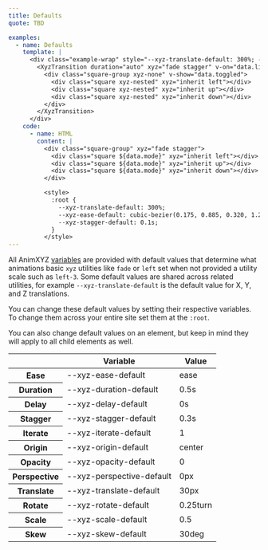 ```yaml
---
title: Defaults
quote: TBD

examples:
  - name: Defaults
    template: |
      <div class="example-wrap" style="--xyz-translate-default: 300%; --xyz-ease-default: cubic-bezier(0.175, 0.885, 0.320, 1.275); --xyz-stagger-default: 0.1s;">
        <XyzTransition duration="auto" xyz="fade stagger" v-on="data.listeners">
          <div class="square-group xyz-none" v-show="data.toggled">
            <div class="square xyz-nested" xyz="inherit left"></div>
            <div class="square xyz-nested" xyz="inherit up"></div>
            <div class="square xyz-nested" xyz="inherit down"></div>
          </div>
        </XyzTransition>
      </div>
    code:
      - name: HTML
        content: |
          <div class="square-group" xyz="fade stagger">
            <div class="square ${data.mode}" xyz="inherit left"></div>
            <div class="square ${data.mode}" xyz="inherit up"></div>
            <div class="square ${data.mode}" xyz="inherit down"></div>
          </div>

          <style>
            :root {
              --xyz-translate-default: 300%;
              --xyz-ease-default: cubic-bezier(0.175, 0.885, 0.320, 1.275);
              --xyz-stagger-default: 0.1s;
            }
          </style>
---
```


All AnimXYZ [variables](#variables) are provided with default values that determine what animations basic `xyz` utilities like `fade` or `left` set when not provided a utility scale such as `left-3`. Some default values are shared across related utilities, for example `--xyz-translate-default` is the default value for X, Y, and Z translations.

You can change these default values by setting their respective variables. To change them across your entire site set them at the `:root`.

You can also change default values on an element, but keep in mind they will apply to all child elements as well.

<div class="variables-table table-wrap shadow-scroll">
  <table class="shadow-scroll-content">
    <thead>
      <tr>
        <th></th>
        <th>Variable</th>
        <th>Value</th>
      </tr>
    </thead>
    <tbody>
      <tr>
        <th scope="row">Ease</th>
        <td>--xyz-ease-default</td>
        <td>ease</td>
      </tr>
      <tr>
        <th scope="row">Duration</th>
        <td>--xyz-duration-default</td>
        <td>0.5s</td>
      </tr>
      <tr>
        <th scope="row">Delay</th>
        <td>--xyz-delay-default</td>
        <td>0s</td>
      </tr>
      <tr>
        <th scope="row">Stagger</th>
        <td>--xyz-stagger-default</td>
        <td>0.3s</td>
      </tr>
      <tr>
        <th scope="row">Iterate</th>
        <td>--xyz-iterate-default</td>
        <td>1</td>
      </tr>
      <tr>
        <th scope="row">Origin</th>
        <td>--xyz-origin-default</td>
        <td>center</td>
      </tr>
      <tr>
        <th scope="row">Opacity</th>
        <td>--xyz-opacity-default</td>
        <td>0</td>
      </tr>
      <tr>
        <th scope="row">Perspective</th>
        <td>--xyz-perspective-default</td>
        <td>0px</td>
      </tr>
      <tr>
        <th scope="row">Translate</th>
        <td>--xyz-translate-default</td>
        <td>30px</td>
      </tr>
      <tr>
        <th scope="row">Rotate</th>
        <td>--xyz-rotate-default</td>
        <td>0.25turn</td>
      </tr>
      <tr>
        <th scope="row">Scale</th>
        <td>--xyz-scale-default</td>
        <td>0.5</td>
      </tr>
      <tr>
        <th scope="row">Skew</th>
        <td>--xyz-skew-default</td>
        <td>30deg</td>
      </tr>
    </tbody>
  </table>
</div>

